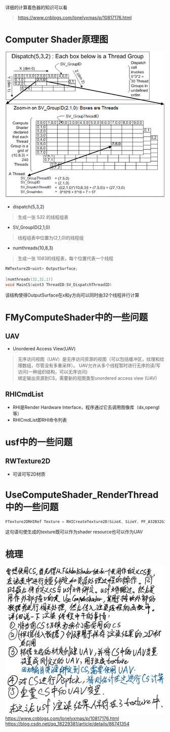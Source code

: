 详细的计算着色器的知识可以看
> https://www.cnblogs.com/lonelyxmas/p/10817176.html
# Computer Shader原理图
![](threadgroupids.png)
* dispatch(5,3,2)
> 生成一张 5*3*2 的线程组表  
* SV_GroupID(2,1,0)
> 线程组表中位置为(2,1,0)的线程组
* numthreads(10,8,3)
> 生成一张 10*8*3的线程表，每个位置代表一个线程
```cpp
RWTexture2D<uint> OutputSurface;

[numthreads(32,32,1)]
void MainCS(uint3 ThreadID:SV_DispatchThreadID)
```
该结构使得OutputSurface在x和y方向可以同时由32个线程并行计算

# FMyComputeShader中的一些问题
## UAV
* Unordered Access View(UAV)
> 无序访问视图（UAV）是无序访问资源的视图（可以包括缓冲区，纹理和纹理数组，尽管没有多重采样）。
UAV允许从多个线程暂时进行无序的读/写访问(一种组织结构，可以无序访问)  
> 绑定输出资源到CS，需要新的视图类型unordered access view (UAV)
## RHICmdList
* RHI是Render Hardware Interface，程序通过它去调用图像库（dx,opengl等）
* RHICmdList即RHI命令列表

# usf中的一些问题
## RWTexture2D
* 可读可写2D材质

# UseComputeShader_RenderThread中的一些问题
```cpp
FTexture2DRHIRef Texture = RHICreateTexture2D(SizeX, SizeY, PF_A32B32G32R32F, 1, 1, TexCreate_ShaderResource | TexCreate_UAV, CreateInfo);
```
这句语句使生成的texture既可以作为shader resource也可以作为UAV

# 梳理
![](cs_summary.png)
https://www.cnblogs.com/lonelyxmas/p/10817176.html
https://blog.csdn.net/qq_18229381/article/details/86741354